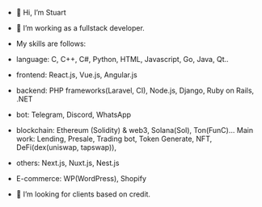 - 👋 Hi, I’m Stuart


  
- 👀 I’m working as a fullstack developer.

- My skills are follows:
 - language: C, C++, C#, Python, HTML, Javascript, Go, Java, Qt..
 - frontend:  React.js, Vue.js, Angular.js
 - backend: PHP frameworks(Laravel, CI), Node.js, Django, Ruby on Rails, .NET
 - bot: Telegram, Discord, WhatsApp
 - blockchain: Ethereum (Solidity) & web3, Solana(Sol), Ton(FunC)...
      Main work: Lending, Presale, Trading bot, Token Generate, NFT, DeFi(dex(uniswap, tapswap)), 
 - others: Next.js, Nuxt.js, Nest.js
 - E-commerce: WP(WordPress), Shopify
  
- 💞️ I’m looking for clients based on credit.
